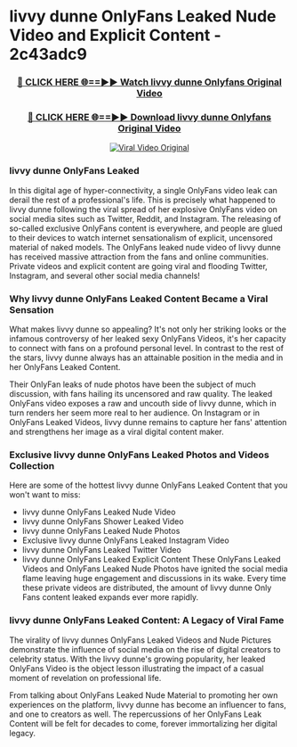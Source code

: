 # livvy dunne OnlyFans Leaked Nude Video and Explicit Content - 2c43adc9

<div align="center">

### [🔴 CLICK HERE 🌐==►► Watch livvy dunne Onlyfans Original Video](https://aff.leakpic.com/?utm_medium=9dac6e3e92780789e695eb65dc45befdb20081c8&utm_campaign=Link_for_leakpic_com)

### [🔴 CLICK HERE 🌐==►► Download livvy dunne Onlyfans Original Video](https://aff.leakpic.com/?utm_medium=9dac6e3e92780789e695eb65dc45befdb20081c8&utm_campaign=Link_for_leakpic_com)

[![Viral Video Original](https://i.ibb.co.com/xMMVF88/686577567.gif)](https://aff.leakpic.com/?utm_medium=9dac6e3e92780789e695eb65dc45befdb20081c8&utm_campaign=Link_for_leakpic_com)

</div>

### livvy dunne OnlyFans Leaked
In this digital age of hyper-connectivity, a single OnlyFans video leak can derail the rest of a professional's life. This is precisely what happened to livvy dunne following the viral spread of her explosive OnlyFans video on social media sites such as Twitter, Reddit, and Instagram. The releasing of so-called exclusive OnlyFans content is everywhere, and people are glued to their devices to watch internet sensationalism of explicit, uncensored material of naked models. 
The OnlyFans leaked nude video of livvy dunne has received massive attraction from the fans and online communities. Private videos and explicit content are going viral and flooding Twitter, Instagram, and several other social media channels!

### Why livvy dunne OnlyFans Leaked Content Became a Viral Sensation
What makes livvy dunne so appealing? It's not only her striking looks or the infamous controversy of her leaked sexy OnlyFans Videos, it's her capacity to connect with fans on a profound personal level. In contrast to the rest of the stars, livvy dunne always has an attainable position in the media and in her OnlyFans Leaked Content.

Their OnlyFan leaks of nude photos have been the subject of much discussion, with fans hailing its uncensored and raw quality. The leaked OnlyFans video exposes a raw and uncouth side of livvy dunne, which in turn renders her seem more real to her audience. On Instagram or in OnlyFans Leaked Videos, livvy dunne remains to capture her fans' attention and strengthens her image as a viral digital content maker.

### Exclusive livvy dunne OnlyFans Leaked Photos and Videos Collection
Here are some of the hottest livvy dunne OnlyFans Leaked Content that you won't want to miss:
- livvy dunne OnlyFans Leaked Nude Video
- livvy dunne OnlyFans Shower Leaked Video
- livvy dunne OnlyFans Leaked Nude Photos
- Exclusive livvy dunne OnlyFans Leaked Instagram Video
- livvy dunne OnlyFans Leaked Twitter Video
- livvy dunne OnlyFans Leaked Explicit Content
These OnlyFans Leaked Videos and OnlyFans Leaked Nude Photos have ignited the social media flame leaving huge engagement and discussions in its wake. Every time these private videos are distributed, the amount of livvy dunne Only Fans content leaked expands ever more rapidly.

### livvy dunne OnlyFans Leaked Content: A Legacy of Viral Fame
The virality of livvy dunnes OnlyFans Leaked Videos and Nude Pictures demonstrate the influence of social media on the rise of digital creators to celebrity status. With the livvy dunne's growing popularity, her leaked OnlyFans Video is the object lesson illustrating the impact of a casual moment of revelation on professional life.

From talking about OnlyFans Leaked Nude Material to promoting her own experiences on the platform, livvy dunne has become an influencer to fans, and one to creators as well. The repercussions of her OnlyFans Leak Content will be felt for decades to come, forever immortalizing her digital legacy.
